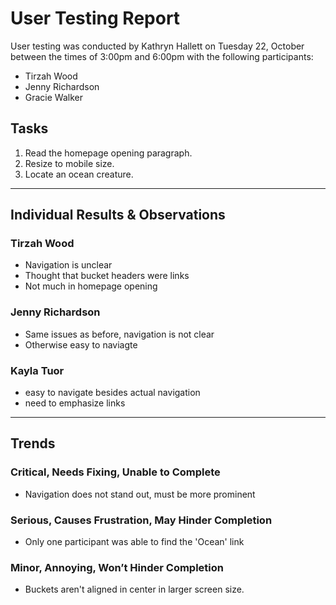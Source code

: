# User Testing Report

User testing was conducted by Kathryn Hallett on Tuesday 22, October between the times of 3:00pm and 6:00pm with the following participants:

- Tirzah Wood
- Jenny Richardson
- Gracie Walker

## Tasks

1. Read the homepage opening paragraph.
2. Resize to mobile size. 
3. Locate an ocean creature.

---

## Individual Results & Observations

### Tirzah Wood

- Navigation is unclear
- Thought that bucket headers were links
- Not much in homepage opening


### Jenny Richardson

- Same issues as before, navigation is not clear
- Otherwise easy to naviagte

### Kayla Tuor

- easy to navigate besides actual navigation
- need to emphasize links

---

## Trends

### Critical, Needs Fixing, Unable to Complete

- Navigation does not stand out, must be more prominent

### Serious, Causes Frustration, May Hinder Completion

- Only one participant was able to find the 'Ocean' link

### Minor, Annoying, Won’t Hinder Completion

- Buckets aren't aligned in center in larger screen size.